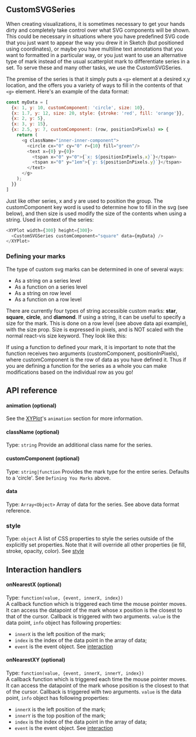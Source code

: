 ## CustomSVGSeries

When creating visualizations, it is sometimes necessary to get your hands dirty and completely take control over what SVG components will be shown. This could be necessary in situations where you have predefined SVG code that you just want to appear the way you drew it in Sketch (but positioned using coordinates), or maybe you have multiline text annotations that you want to formatted in a particular way, or you just want to use an alternative type of mark instead of the usual scatterplot mark to differentiate series in a set. To serve these and many other tasks, we use the CustomSVGSeries.

<!-- INJECT:"CustomSVGExample" -->

The premise of the series is that it simply puts a `<g>` element at a desired x,y location, and the offers you a variety of ways to fill in the contents of that `<g>` element. Here's an example of the data format:

```javascript
const myData = [
  {x: 1, y: 10, customComponent: 'circle', size: 10},
  {x: 1.7, y: 12, size: 20, style: {stroke: 'red', fill: 'orange'}},
  {x: 2, y: 5},
  {x: 3, y: 15},
  {x: 2.5, y: 7, customComponent: (row, positionInPixels) => {
    return (
      <g className="inner-inner-component">
        <circle cx="0" cy="0" r={10} fill="green"/>
        <text x={0} y={0}>
          <tspan x="0" y="0">{`x: ${positionInPixels.x}`}</tspan>
          <tspan x="0" y="1em">{`y: ${positionInPixels.y}`}</tspan>
        </text>
      </g>
    );
  }}
]
```

Just like other series, x and y are used to position the group. The customComponent key word is used to determine how to fill in the svg (see below), and then size is used modify the size of the contents when using a string. Used in context of the series:

```javascript
<XYPlot width={300} height={300}>
  <CustomSVGSeries customComponent="square" data={myData} />
</XYPlot>
```

### Defining your marks

The type of custom svg marks can be determined in one of several ways:

- As a string on a series level
- As a function on a series level
- As a string on row level
- As a function on a row level

There are currently four types of string accessible custom marks: **star**, **square**, **circle**, and **diamond**. If using a string, it can be useful to specify a size for the mark. This is done on a row level (see above data api example), with the size prop. Size is expressed in pixels, and is NOT scaled with the normal react-vis size keyword. They look like this:

<!-- INJECT:"CustomSVGAllTheMarks" -->

If using a function to defined your mark, it is important to note that the function receives two arguments (customComponent, positionInPixels), where customComponent is the row of data as you have defined it. Thus if you are defining a function for the series as a whole you can make modifications based on the individual row as you go!

## API reference

#### animation (optional)  
See the [XYPlot](xy-plot.md)'s `animation` section for more information.

#### className (optional)
Type: `string`
Provide an additional class name for the series.

#### customComponent (optional)
Type: `string|function`
Provides the mark type for the entire series. Defaults to a 'circle'. See `Defining You Marks` above.

#### data
Type: `Array<Object>`
Array of data for the series. See above data format reference.

### style
Type: `object`
A list of CSS properties to style the series outside of the explicitly set properties. Note that it will override all other properties (ie fill, stroke, opacity, color). See [style](style.md)

## Interaction handlers
#### onNearestX (optional)
Type: `function(value, {event, innerX, index})`  
A callback function which is triggered each time the mouse pointer moves. It can access the datapoint of the mark whose x position is the closest to that of the cursor.
Callback is triggered with two arguments. `value` is the data point, `info` object has following properties:
- `innerX` is the left position of the mark;
- `index` is the index of the data point in the array of data;
- `event` is the event object.
See [interaction](interaction.md)

#### onNearestXY (optional)
Type: `function(value, {event, innerX, innerY, index})`  
A callback function which is triggered each time the mouse pointer moves. It can access the datapoint of the mark whose position is the closest to that of the cursor.
Callback is triggered with two arguments. `value` is the data point, `info` object has following properties:
- `innerX` is the left position of the mark;
- `innerY` is the top position of the mark;
- `index` is the index of the data point in the array of data;
- `event` is the event object.
See [interaction](interaction.md)
